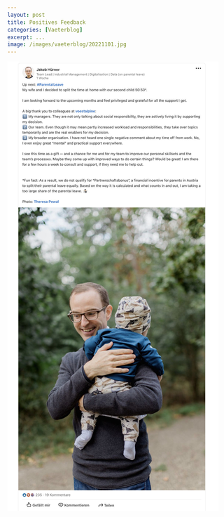 ```yaml
---
layout: post
title: Positives Feedback
categories: [Vaeterblog]
excerpt: ...
image: /images/vaeterblog/20221101.jpg
---
```




![LinkedIn Post](../images/vaeterblog/20221101.jpg)